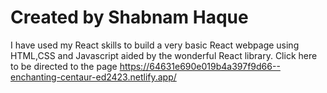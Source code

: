 # Created by Shabnam Haque
I have used my React skills to build a very basic React webpage using HTML,CSS and Javascript aided by the wonderful React library.
Click here to be directed to the page 
https://64631e690e019b4a397f9d66--enchanting-centaur-ed2423.netlify.app/
